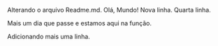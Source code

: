 Alterando o arquivo Readme.md.
Olá, Mundo!
Nova linha.
Quarta linha.

Mais um dia que passe e estamos aqui na função.

Adicionando mais uma linha.
